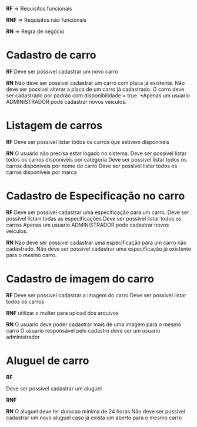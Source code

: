**RF** => Requisitos funcionais 

**RNF** => Requisitos não funcionais

**RN** => Regra de negócio

# Cadastro de carro 

**RF** 
Deve ser possivel cadastrar um novo carro

**RN**
Não deve ser possivel cadastrar um carro com placa já existente.
Não deve ser possivel alterar a placa de um carro já cadastrado.
O carro deve ser cadastrado por padrão com disponibilidade = true.
*Apenas um usuario ADMINISTRADOR pode cadastrar novos veiculos.

# Listagem de carros

**RF**
Deve ser possivel listar todos os carros que estivem disponíveis

**RN**
O usuário não precisa estar logado no sistema.
Deve ser possivel listar todos os carros disponiveis por categoria
Deve ser possivel listar todos os carros disponiveis por nome do carro
Deve ser possivel listar todos os carros disponiveis por marca

# Cadastro de Especificação no carro

**RF**
Deve ser possivel cadastrar uma especificação para um carro.
Deve ser possivel listarr todas as especificações
Deve ser possivel listar todos os carros
Apenas um usuario ADMINISTRADOR pode cadastrar novos veiculos.

**RN**
Não deve ser possivel cadastrar uma especificação para um carro não cadastrado.
Não deve ser possivel cadastrar uma especificação já existente para o mesmo carro.

# Cadastro de imagem do carro

**RF**
Deve ser possivel cadastrar a imagem do carro
Deve ser possivel listar todos os carros

**RNF**
utilizar o multer para upload dos arquivos

**RN**
O usuario deve poder cadastrar mais de uma imagem para o mesmo carro
O usuario responsável pelo cadastro deve ser um usuario administrador

# Aluguel de carro

**RF**

Deve ser possivel cadastrar um aluguel

**RNF**

**RN**
O aluguel deve ter duracao minima de 24 horas
Não deve ser possivel cadastrar um novo aluguel caso já exista um aberto para o mesmo carro



